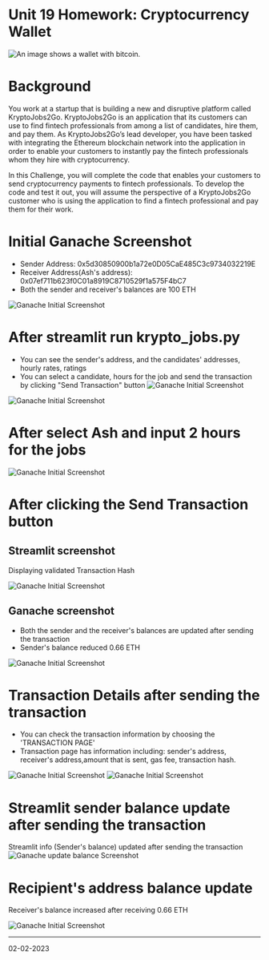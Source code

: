 # Unit 19 Homework: Cryptocurrency Wallet

![An image shows a wallet with bitcoin.](Images/19-4-challenge-image.png)

# Background

You work at a startup that is building a new and disruptive platform called KryptoJobs2Go. KryptoJobs2Go is an application that its customers can use to find fintech professionals from among a list of candidates, hire them, and pay them. As KryptoJobs2Go’s lead developer, you have been tasked with integrating the Ethereum blockchain network into the application in order to enable your customers to instantly pay the fintech professionals whom they hire with cryptocurrency.

In this Challenge, you will complete the code that enables your customers to send cryptocurrency payments to fintech professionals. To develop the code and test it out, you will assume the perspective of a KryptoJobs2Go customer who is using the application to find a fintech professional and pay them for their work.

# Initial Ganache Screenshot
- Sender Address: 0x5d30850900b1a72e0D05CaE485C3c9734032219E
- Receiver Address(Ash's address):
0x07ef711b623f0C01a8919C8710529f1a575F4bC7
- Both the sender and receiver's balances are 100 ETH

![Ganache Initial Screenshot](Images/ganache-initial-screenshot.png)

# After streamlit run krypto_jobs.py
- You can see the sender's address, and the candidates' addresses, hourly rates, ratings
- You can select a candidate, hours for the job and send the transaction by clicking "Send Transaction" button
![Ganache Initial Screenshot](Images/Streamlit-initial-screenshot-1.png)

![Ganache Initial Screenshot](Images/Streamlit-initial-screenshot-2.png)

# After select Ash and input 2 hours for the jobs
![Ganache Initial Screenshot](Images/streamlit-select-ash-for-2hours.png)


# After clicking the Send Transaction button 
## Streamlit screenshot
Displaying validated Transaction Hash

![Ganache Initial Screenshot](Images/streamlit-validated-transaction-hash.png)

## Ganache screenshot
- Both the sender and the receiver's balances are updated after sending the transaction
- Sender's balance reduced 0.66 ETH


![Ganache Initial Screenshot](Images/after-clicking-send-transaction.png)


# Transaction Details after sending the transaction
- You can check the transaction information by choosing the 'TRANSACTION PAGE'
- Transaction page has information including: sender's address, receiver's address,amount that is sent, gas fee, transaction hash.

![Ganache Initial Screenshot](Images/transaction-details-after-send-transaction.png)
![Ganache Initial Screenshot](Images/transaction-details-after-send-transaction-2.png)


# Streamlit sender balance update after sending the transaction
Streamlit info (Sender's balance) updated after sending the transaction
![Ganache update balance Screenshot](Images/streamlit-update-balance-sender.png)
    

# Recipient's address balance update

Receiver's balance increased after receiving 0.66 ETH


![Ganache Initial Screenshot](Images/after-clicking-send-transaction.png)

---

02-02-2023
